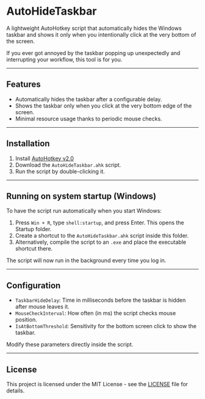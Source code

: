 # AutoHideTaskbar

A lightweight AutoHotkey script that automatically hides the Windows taskbar and shows it only when you intentionally click at the very bottom of the screen.

If you ever got annoyed by the taskbar popping up unexpectedly and interrupting your workflow, this tool is for you.

---

## Features

- Automatically hides the taskbar after a configurable delay.
- Shows the taskbar only when you click at the very bottom edge of the screen.
- Minimal resource usage thanks to periodic mouse checks.

---

## Installation

1. Install [AutoHotkey v2.0](https://www.autohotkey.com/)
2. Download the `AutoHideTaskbar.ahk` script.
3. Run the script by double-clicking it.

---

## Running on system startup (Windows)

To have the script run automatically when you start Windows:

1. Press `Win + R`, type `shell:startup`, and press Enter. This opens the Startup folder.
2. Create a shortcut to the `AutoHideTaskbar.ahk` script inside this folder.
3. Alternatively, compile the script to an `.exe` and place the executable shortcut there.

The script will now run in the background every time you log in.

---

## Configuration

- `TaskbarHideDelay`: Time in milliseconds before the taskbar is hidden after mouse leaves it.
- `MouseCheckInterval`: How often (in ms) the script checks mouse position.
- `IsAtBottomThreshold`: Sensitivity for the bottom screen click to show the taskbar.

Modify these parameters directly inside the script.

---

## License

This project is licensed under the MIT License - see the [LICENSE](LICENSE) file for details.
